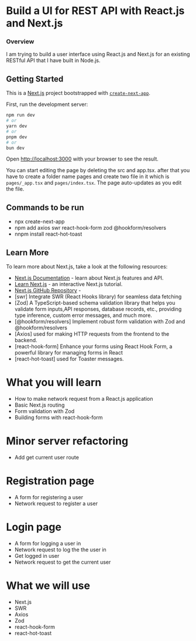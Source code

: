 # Build a UI for REST API with React.js and Next.js

### Overview
I am trying to build a user interface using React.js and Next.js for an existing RESTful API that I have built in Node.js. 

## Getting Started
This is a [Next.js](https://nextjs.org/) project bootstrapped with [`create-next-app`](https://github.com/vercel/next.js/tree/canary/packages/create-next-app).


First, run the development server:
```bash
npm run dev
# or
yarn dev
# or
pnpm dev
# or
bun dev
```

Open [http://localhost:3000](http://localhost:3000) with your browser to see the result.

You can start editing the page by deleting the src and app.tsx. after that you have to create a folder name pages and create two file in it which is `pages/_app.tsx` and `pages/index.tsx`. The page auto-updates as you edit the file.

## Commands to be run 

- npx create-next-app <projectname> 
- npm add axios swr react-hook-form zod @hookform/resolvers
- nnpm install react-hot-toast


## Learn More

To learn more about Next.js, take a look at the following resources:

- [Next.js Documentation](https://nextjs.org/docs) - learn about Next.js features and API.
- [Learn Next.js](https://nextjs.org/learn) - an interactive Next.js tutorial.
- [Next.js GitHub Repository](https://github.com/vercel/next.js/) -
- [swr] Integrate SWR (React Hooks library) for seamless data fetching
- [Zod] A TypeScript-based schema validation library that helps you validate form inputs,API responses, database records, etc., providing type inference, custom error messages, and much more.
- [@hookform/resolvers] Implement robust form validation with Zod and @hookform/resolvers
- [Axios] used for making HTTP requests from the frontend to the backend.
- [react-hook-form]  Enhance your forms using React Hook Form, a powerful library for managing forms in React
- [react-hot-toast] used for Toaster messages.


# What you will learn
- How to make network request from a React.js application
- Basic Next.js routing
- Form validation with Zod
- Building forms with react-hook-form

# Minor server refactoring
- Add get current user route

# Registration page
- A form for registering a user
- Network request to register a user

# Login page
- A form for logging a user in
- Network request to log the the user in
- Get logged in user
- Network request to get the current user

# What we will use
- Next.js
- SWR
- Axios
- Zod
- react-hook-form
- react-hot-toast
